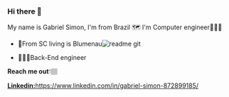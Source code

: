 ### Hi there 👋

My name is Gabriel Simon, I'm from Brazil 🗺 I'm Computer engineer🧑🏼‍💻

- 📍From SC living is Blumenau![readme git](https://user-images.githubusercontent.com/69912017/120117732-ff5b5c80-c164-11eb-9555-45c228f4d9e0.png)

- 👨🏼‍💻Back-End engineer



**Reach me out**👇🏽

[**Linkedin:**](//www.linkedin.com/in/gabriel-simon-872899185/)https://www.linkedin.com/in/gabriel-simon-872899185/

